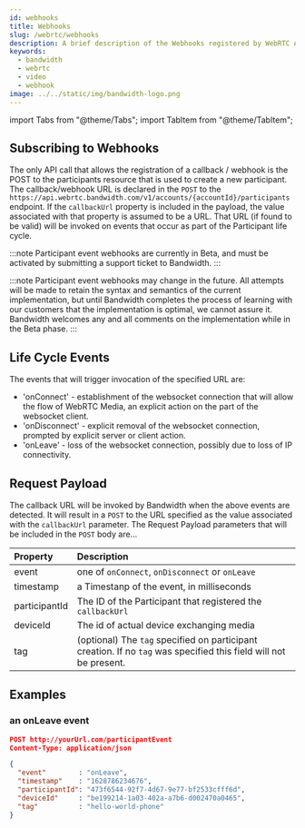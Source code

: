 ```yaml
---
id: webhooks
title: Webhooks
slug: /webrtc/webhooks
description: A brief description of the Webhooks registered by WebRTC API calls.
keywords:
  - bandwidth
  - webrtc
  - video
  - webhook
image: ../../static/img/bandwidth-logo.png
---
```


import Tabs from "@theme/Tabs";
import TabItem from "@theme/TabItem";

## Subscribing to Webhooks

The only API call that allows the registration of a callback / webhook is the POST to the participants resource that is used to create a new participant. The callback/webhook URL is declared in the `POST` to the `https://api.webrtc.bandwidth.com/v1/accounts/{accountId}/participants` endpoint. If the `callbackUrl` property is included in the payload, the value associated with that property is assumed to be a URL. That URL (if found to be valid) will be invoked on events that occur as part of the Participant life cycle.

:::note
Participant event webhooks are currently in Beta, and must be activated by submitting a support ticket to Bandwidth.
:::

:::note
Participant event webhooks may change in the future. All attempts will be made to retain the syntax and semantics of the current implementation, but until Bandwidth completes the process of learning with our customers that the implementation is optimal, we cannot assure it. Bandwidth welcomes any and all comments on the implementation while in the Beta phase.
:::

## Life Cycle Events

The events that will trigger invocation of the specified URL are:

- 'onConnect' - establishment of the websocket connection that will allow the flow of WebRTC Media, an explicit action on the part of the websocket client.
- 'onDisconnect' - explicit removal of the websocket connection, prompted by explicit server or client action.
- 'onLeave' - loss of the websocket connection, possibly due to loss of IP connectivity.

## Request Payload

The callback URL will be invoked by Bandwidth when the above events are detected. It will result in a `POST` to the URL specified as the value associated with the `callbackUrl` parameter. The Request Payload parameters that will be included in the `POST` body are...

| Property      | Description                                                                                                       |
| :------------ | :---------------------------------------------------------------------------------------------------------------- |
| event         | one of `onConnect`, `onDisconnect` or `onLeave`                                                                   |
| timestamp     | a Timestanp of the event, in milliseconds                                                                         |
| participantId | The ID of the Participant that registered the `callbackUrl`                                                       |
| deviceId      | The id of actual device exchanging media                                                                          |
| tag           | (optional) The `tag` specified on participant creation. If no `tag` was specified this field will not be present. |

## Examples

### an onLeave event

```json
POST http://yourUrl.com/participantEvent
Content-Type: application/json

{
  "event"        : "onLeave",
  "timestamp"    : "1628786234676",
  "participantId": "473f6544-92f7-4d67-9e77-bf2533cfff6d",
  "deviceId"     : "be199214-1a03-402a-a7b6-d002470a0465",
  "tag"          : "hello-world-phone"
}

```
